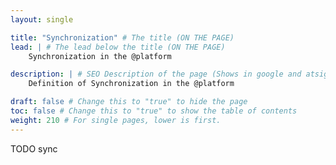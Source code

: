 ```yaml
---
layout: single

title: "Synchronization" # The title (ON THE PAGE)
lead: | # The lead below the title (ON THE PAGE)
    Synchronization in the @platform

description: | # SEO Description of the page (Shows in google and atsign.dev search)
    Definition of Synchronization in the @platform

draft: false # Change this to "true" to hide the page
toc: false # Change this to "true" to show the table of contents
weight: 210 # For single pages, lower is first.
---
```


TODO sync
